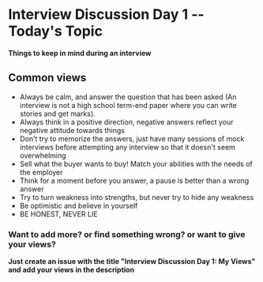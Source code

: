 # Interview Discussion Day 1 -- Today's Topic

**Things to keep in mind during an interview**

## Common views

- Always be calm, and answer the question that has been asked (An interview is not a high school term-end paper where you can write stories and get marks).
- Always think in a positive direction, negative answers reflect your negative attitude towards things
- Don’t try to memorize the answers, just have many sessions of mock interviews before attempting any interview so that it doesn't seem overwhelming
- Sell what the buyer wants to buy! Match your abilities with the needs of the employer
- Think for a moment before you answer, a pause is better than a wrong answer
- Try to turn weakness into strengths, but never try to hide any weakness
- Be optimistic and believe in yourself
- BE HONEST, NEVER LIE

### Want to add more? or find something wrong? or want to give your views? 

**Just create an issue with the title "Interview Discussion Day 1: My Views" and add your views in the description**
